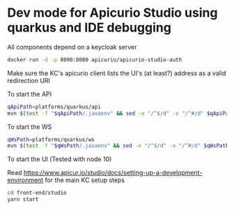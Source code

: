 # Dev mode for Apicurio Studio using quarkus and IDE debugging

All components depend on a keycloak server
```bash
docker run -d -p 8090:8080 apicurio/apicurio-studio-auth
```
Make sure the KC's apicurio client lists the UI's (at least?) address as a valid redirection URI

To start the API
```bash
qApiPath=platforms/quarkus/api
mvn $(test -f "$qApiPath/.javaenv" && sed -e "/^$/d" -e "/^#/d" $qApiPath/.javaenv | while read line; do printf "-D%s " "$line"; done) -f $qApiPath/pom.xml quarkus:dev
```

To start the WS
```bash
qWsPath=platforms/quarkus/ws
mvn $(test -f "$qWsPath/.javaenv" && sed -e "/^$/d" -e "/^#/d" $qWsPath/.javaenv | while read line; do printf "-D%s " "$line"; done) -f $qWsPath/pom.xml quarkus:dev
```

To start the UI (Tested with node 10)

Read https://www.apicur.io/studio/docs/setting-up-a-development-environment for the main KC setup steps
```bash
cd front-end/studio
yarn start
```